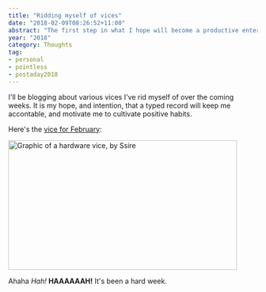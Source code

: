 ```yaml
---
title: "Ridding myself of vices"
date: "2018-02-09T08:26:52+11:00"
abstract: "The first step in what I hope will become a productive enterprise of self betterment."
year: "2018"
category: Thoughts
tag:
- personal
- pointless
- postaday2018
---
```

I'll be blogging about various vices I've rid myself of over the coming weeks. It is my hope, and intention, that a typed record will keep me accontable, and motivate me to cultivate positive habits.

Here's the [vice for February]:

<p><img alt="Graphic of a hardware vice, by Ssire" style="width:462px; height:262px;" src="https://rubenerd.com/files/2018/vice.png" /></p>

Ahaha *Hah!* **HAAAAAAH!** It's been a hard week.

[vice for February]: https://en.wikipedia.org/wiki/File:Vajco.png

